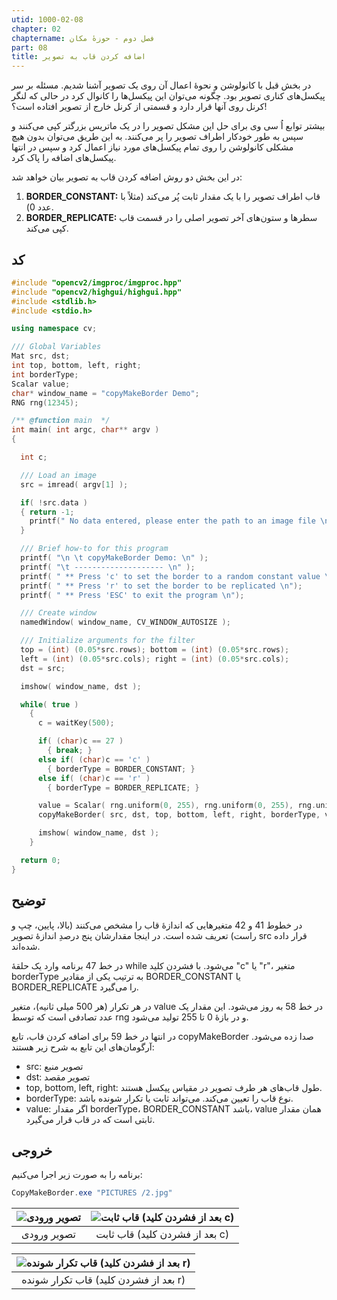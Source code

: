 ```yaml
---
utid: 1000-02-08
chapter: 02
chaptername: فصل دوم - حوزهٔ مکان
part: 08
title: اضافه کردن قاب به تصویر
---
```


در بخش قبل با کانولوشن و نحوهٔ اعمال آن روی یک تصویر آشنا شدیم. مسئله بر سر پیکسل‌های کناری تصویر بود. چگونه می‌توان این پیکسل‌ها را کانوال کرد در حالی که لنگر کرنل روی آنها قرار دارد و قسمتی از کرنل خارج از تصویر افتاده است؟!

بیشتر توابع اُ سی وی برای حل این مشکل تصویر را در یک ماتریس بزرگتر کپی می‌کنند و سپس به طور خودکار اطراف تصویر را پر می‌کنند. به این طریق می‌توان بدون هیچ مشکلی کانولوشن را روی تمام پیکسل‌های مورد نیاز اعمال کرد و سپس در انتها پیکسل‌های اضافه را پاک کرد.

در این بخش دو روش اضافه کردن قاب به تصویر بیان خواهد شد:

1.  **BORDER\_CONSTANT:** قاب اطراف تصویر را با یک مقدار ثابت پُر می‌کند (مثلاً با عدد 0).
2.  **BORDER\_REPLICATE:** سطرها و ستون‌های آخر تصویر اصلی را در قسمت قاب کپی می‌کند.



## کد

```c++
#include "opencv2/imgproc/imgproc.hpp"
#include "opencv2/highgui/highgui.hpp"
#include <stdlib.h>
#include <stdio.h>

using namespace cv;

/// Global Variables
Mat src, dst;
int top, bottom, left, right;
int borderType;
Scalar value;
char* window_name = "copyMakeBorder Demo";
RNG rng(12345);

/** @function main  */
int main( int argc, char** argv )
{

  int c;

  /// Load an image
  src = imread( argv[1] );

  if( !src.data )
  { return -1;
    printf(" No data entered, please enter the path to an image file \n");
  }

  /// Brief how-to for this program
  printf( "\n \t copyMakeBorder Demo: \n" );
  printf( "\t -------------------- \n" );
  printf( " ** Press 'c' to set the border to a random constant value \n");
  printf( " ** Press 'r' to set the border to be replicated \n");
  printf( " ** Press 'ESC' to exit the program \n");

  /// Create window
  namedWindow( window_name, CV_WINDOW_AUTOSIZE );

  /// Initialize arguments for the filter
  top = (int) (0.05*src.rows); bottom = (int) (0.05*src.rows);
  left = (int) (0.05*src.cols); right = (int) (0.05*src.cols);
  dst = src;

  imshow( window_name, dst );

  while( true )
    {
      c = waitKey(500);

      if( (char)c == 27 )
        { break; }
      else if( (char)c == 'c' )
        { borderType = BORDER_CONSTANT; }
      else if( (char)c == 'r' )
        { borderType = BORDER_REPLICATE; }

      value = Scalar( rng.uniform(0, 255), rng.uniform(0, 255), rng.uniform(0, 255) );
      copyMakeBorder( src, dst, top, bottom, left, right, borderType, value );

      imshow( window_name, dst );
    }

  return 0;
}
```



## توضیح

در خطوط 41 و 42 متغیرهایی که اندازهٔ قاب را مشخص می‌کنند (بالا، پایین، چپ و راست) تعریف شده است. در اینجا مقدارشان پنج درصدِ اندازهٔ تصویر src قرار داده شده‌اند.

در خط 47 برنامه وارد یک حلقهٔ while می‌شود. با فشردن کلید "c" یا "r"، متغیر borderType به ترتیب یکی از مقادیر BORDER_CONSTANT یا BORDER_REPLICATE را می‌گیرد.

در هر تکرار (هر 500 میلی ثانیه)، متغیر value در خط 58 به روز می‌شود. این مقدار یک عدد تصادفی است که توسط rng و در بازهٔ 0 تا 255 تولید می‌شود.

در انتها در خط 59 برای اضافه کردن قاب، تابع copyMakeBorder صدا زده می‌شود. آرگومان‌های این تابع به شرح زیر هستند:

-   src: تصویر منبع
-   dst: تصویر مقصد
-   top, bottom, left, right: طول قاب‌های هر طرف تصویر در مقیاس پیکسل هستند.
-   borderType: نوع قاب را تعیین می‌کند. می‌تواند ثابت یا تکرار شونده باشد.
-   value: اگر مقدار borderType، BORDER\_CONSTANT باشد، value همان مقدار ثابتی است که در قاب قرار می‌گیرد.



## خروجی

برنامه را به صورت زیر اجرا می‌کنیم:

```powershell
CopyMakeBorder.exe "PICTURES /2.jpg"
```


| ![تصویر ورودی](/opencv-book/media/image42.jpeg) | ![قاب ثابت (بعد از فشردن کلید c)](/opencv-book/media/image43.jpeg) |
| :---------------------------------------------: | :----------------------------------------------------------: |
|                   تصویر ورودی                   |                قاب ثابت (بعد از فشردن کلید c)                |


| ![قاب تکرار شونده (بعد از فشردن کلید r)](/opencv-book/media/image44.jpeg) |
| :----------------------------------------------------------: |
|            قاب تکرار شونده (بعد از فشردن کلید r)             |



